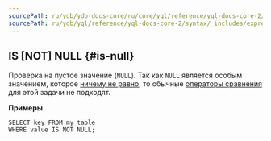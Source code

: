 ```yaml
---
sourcePath: ru/ydb/ydb-docs-core/ru/core/yql/reference/yql-docs-core-2/syntax/_includes/expressions/is-null.md
sourcePath: ru/ydb/yql/reference/yql-docs-core-2/syntax/_includes/expressions/is-null.md
---
```

## IS \[NOT\] NULL {#is-null}

Проверка на пустое значение (`NULL`). Так как `NULL` является особым значением, которое [ничему не равно](../../../types/optional.md#null_expr), то обычные [операторы сравнения](#comparison-operators) для этой задачи не подходят.

**Примеры**

``` yql
SELECT key FROM my_table
WHERE value IS NOT NULL;
```